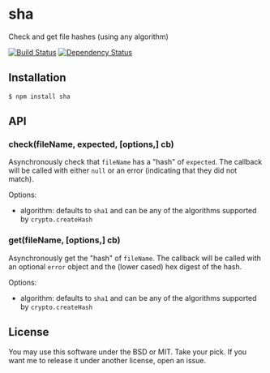 # sha

Check and get file hashes (using any algorithm)

[![Build Status](https://travis-ci.org/ForbesLindesay/sha.png?branch=master)](https://travis-ci.org/ForbesLindesay/sha)
[![Dependency Status](https://gemnasium.com/ForbesLindesay/sha.png)](https://gemnasium.com/ForbesLindesay/sha)

## Installation

    $ npm install sha

## API

### check(fileName, expected, [options,] cb)

Asynchronously check that `fileName` has a "hash" of `expected`.  The callback will be called with either `null` or an error (indicating that they did not match).

Options:

- algorithm: defaults to `sha1` and can be any of the algorithms supported by `crypto.createHash`

### get(fileName, [options,] cb)

Asynchronously get the "hash" of `fileName`.  The callback will be called with an optional `error` object and the (lower cased) hex digest of the hash.

Options:

- algorithm: defaults to `sha1` and can be any of the algorithms supported by `crypto.createHash`

## License

You may use this software under the BSD or MIT.  Take your pick.  If you want me to release it under another license, open an issue.